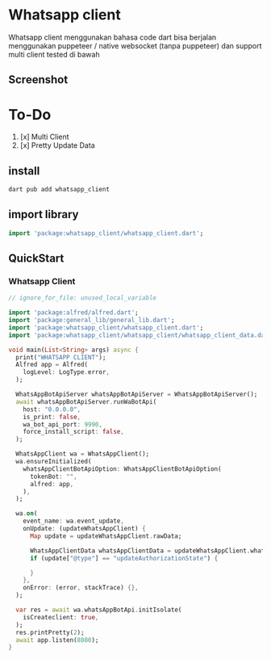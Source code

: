 # Whatsapp client

Whatsapp client menggunakan bahasa code dart bisa berjalan menggunakan puppeteer / native websocket (tanpa puppeteer) dan support multi client tested di bawah


## Screenshot

# To-Do

1. [x] Multi Client
2. [x] Pretty Update Data

## install

```bash
dart pub add whatsapp_client
```


## import library

```dart
import 'package:whatsapp_client/whatsapp_client.dart';
```

## QuickStart

### Whatsapp Client

```dart 
// ignore_for_file: unused_local_variable

import 'package:alfred/alfred.dart';
import 'package:general_lib/general_lib.dart';
import 'package:whatsapp_client/whatsapp_client.dart';
import 'package:whatsapp_client/whatsapp_client/whatsapp_client_data.dart';

void main(List<String> args) async {
  print("WHATSAPP CLIENT");
  Alfred app = Alfred(
    logLevel: LogType.error,
  );

  WhatsAppBotApiServer whatsAppBotApiServer = WhatsAppBotApiServer();
  await whatsAppBotApiServer.runWaBotApi(
    host: "0.0.0.0",
    is_print: false,
    wa_bot_api_port: 9990,
    force_install_script: false,
  );

  WhatsAppClient wa = WhatsAppClient();
  wa.ensureInitialized(
    whatsAppClientBotApiOption: WhatsAppClientBotApiOption(
      tokenBot: "",
      alfred: app,
    ),
  );

  wa.on(
    event_name: wa.event_update,
    onUpdate: (updateWhatsAppClient) {
      Map update = updateWhatsAppClient.rawData;

      WhatsAppClientData whatsAppClientData = updateWhatsAppClient.whatsappClientData;
      if (update["@type"] == "updateAuthorizationState") {

      }
    },
    onError: (error, stackTrace) {},
  );

  var res = await wa.whatsAppBotApi.initIsolate(
    isCreateclient: true,
  );
  res.printPretty(2);
  await app.listen(8080);
}
```
